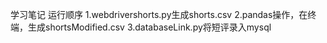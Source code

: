 ﻿学习笔记
运行顺序
1.webdrivershorts.py生成shorts.csv
2.pandas操作，在终端，生成shortsModified.csv
3.databaseLink.py将短评录入mysql